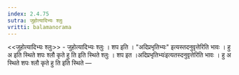```yaml
---
index: 2.4.75
sutra: जुहोत्यादिभ्यः श्लुः
vritti: balamanorama
---
```


<<जुहोत्यादिभ्यः श्लुः>> - जुहोत्यादिभ्यः श्लुः । शप इति । "अदिप्रभृतिभ्यः" इत्यस्तदनुवृत्तेरिति भावः । हु अ इति स्थिते शपः श्लौ कृते हु ति इति स्थिते श्लुः । शप इत ।अदिप्रभृतिभ्यः॑इत्यतस्दनुवृत्तेरिति भावः । हु अ स्थिते शपः श्लौ कृते हु ति इति स्थिते — 